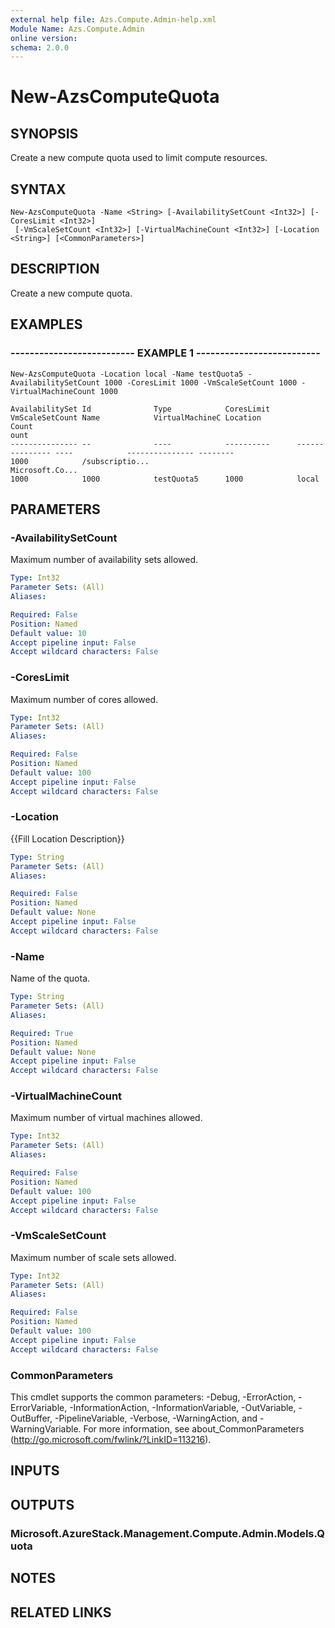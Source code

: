 ```yaml
---
external help file: Azs.Compute.Admin-help.xml
Module Name: Azs.Compute.Admin
online version: 
schema: 2.0.0
---
```


# New-AzsComputeQuota

## SYNOPSIS
Create a new compute quota used to limit compute resources.

## SYNTAX

```
New-AzsComputeQuota -Name <String> [-AvailabilitySetCount <Int32>] [-CoresLimit <Int32>]
 [-VmScaleSetCount <Int32>] [-VirtualMachineCount <Int32>] [-Location <String>] [<CommonParameters>]
```

## DESCRIPTION
Create a new compute quota.

## EXAMPLES

### -------------------------- EXAMPLE 1 --------------------------
```
New-AzsComputeQuota -Location local -Name testQuota5 -AvailabilitySetCount 1000 -CoresLimit 1000 -VmScaleSetCount 1000 -VirtualMachineCount 1000

AvailabilitySet Id              Type            CoresLimit      VmScaleSetCount Name            VirtualMachineC Location
Count                                                                                           ount
--------------- --              ----            ----------      --------------- ----            --------------- --------
1000            /subscriptio...
Microsoft.Co...
1000            1000            testQuota5      1000            local
```

## PARAMETERS

### -AvailabilitySetCount
Maximum number of availability sets allowed.

```yaml
Type: Int32
Parameter Sets: (All)
Aliases: 

Required: False
Position: Named
Default value: 10
Accept pipeline input: False
Accept wildcard characters: False
```

### -CoresLimit
Maximum number of cores allowed.

```yaml
Type: Int32
Parameter Sets: (All)
Aliases: 

Required: False
Position: Named
Default value: 100
Accept pipeline input: False
Accept wildcard characters: False
```

### -Location
{{Fill Location Description}}

```yaml
Type: String
Parameter Sets: (All)
Aliases: 

Required: False
Position: Named
Default value: None
Accept pipeline input: False
Accept wildcard characters: False
```

### -Name
Name of the quota.

```yaml
Type: String
Parameter Sets: (All)
Aliases: 

Required: True
Position: Named
Default value: None
Accept pipeline input: False
Accept wildcard characters: False
```

### -VirtualMachineCount
Maximum number of virtual machines allowed.

```yaml
Type: Int32
Parameter Sets: (All)
Aliases: 

Required: False
Position: Named
Default value: 100
Accept pipeline input: False
Accept wildcard characters: False
```

### -VmScaleSetCount
Maximum number of scale sets allowed.

```yaml
Type: Int32
Parameter Sets: (All)
Aliases: 

Required: False
Position: Named
Default value: 100
Accept pipeline input: False
Accept wildcard characters: False
```

### CommonParameters
This cmdlet supports the common parameters: -Debug, -ErrorAction, -ErrorVariable, -InformationAction, -InformationVariable, -OutVariable, -OutBuffer, -PipelineVariable, -Verbose, -WarningAction, and -WarningVariable. For more information, see about_CommonParameters (http://go.microsoft.com/fwlink/?LinkID=113216).

## INPUTS

## OUTPUTS

### Microsoft.AzureStack.Management.Compute.Admin.Models.Quota

## NOTES

## RELATED LINKS

